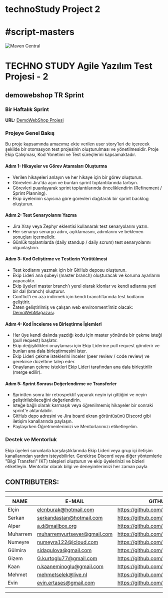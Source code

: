 # technoStudy Project 2
# #script-masters
![Maven Central](https://img.shields.io/maven-central/v/org.seleniumhq.selenium/selenium-java?versionSuffix=4.11.0&style=%20for-the-badge&logo=Selenium&label=Selenium&labelColor=black&color=grey)


# TECHNO STUDY Agile Yazılım Test Projesi - 2
## demowebshop TR Sprint

### Bir Haftalık Sprint
**URL:** [DemoWebShop Projesi](https://demowebshop.tricentis.com/)

### Projeye Genel Bakış

Bu proje kapsamında amacımız ekte verilen user story’leri de içerecek şekilde bir otomasyon test projesinin oluşturulması ve yönetilmesidir. Proje Ekip Çalışması, Kod Yönetimi ve Test süreçlerini kapsamaktadır.

#### Adım 1: Hikayeler ve Görev Atamaları Oluşturma

- Verilen hikayeleri anlayın ve her hikaye için bir görev oluşturun.
- Görevleri Jira'da açın ve bunları sprint toplantılarında tartışın.
- Görevleri puanlayarak sprint toplantılarında önceliklendirin (Refinement / Sprint Planning).
- Ekip üyelerinin sayısına göre görevleri dağıtarak bir sprint backlog oluşturun.

#### Adım 2: Test Senaryolarını Yazma

- Jira Xray veya Zephyr eklentisi kullanarak test senaryolarını yazın.
- Her senaryo senaryo adını, açıklamasını, adımlarını ve beklenen sonuçları içermelidir.
- Günlük toplantılarda (daily standup / daily scrum) test senaryolarını olgunlaştırın.

#### Adım 3: Kod Geliştirme ve Testlerin Yürütülmesi

- Test kodlarını yazmak için bir GitHub deposu oluşturun.
- Ekip Lideri ana şubeyi (master branch) oluşturacak ve koruma ayarlarını yapacaktır.
- Ekip üyeleri master branch'ı yerel olarak klonlar ve kendi adlarına yeni bir dal (branch) oluşturur.
- Conflict’i en aza indirmek için kendi branch’larında test kodlarını geliştirir.
- Zaten geliştirilmiş ve çalışan web environment‘imiz olacak: [DemoWebMağazası](https://demowebshop.tricentis.com/).

#### Adım 4: Kod İnceleme ve Birleştirme İşlemleri

- Her üye kendi dalında yazdığı kodu için master yönünde bir çekme isteği (pull request) başlatır.
- Ekip değişiklikleri onaylaması için Ekip Liderine pull request gönderir ve bunları ana dala birleştirmesini ister.
- Ekip Lideri çekme isteklerini inceler (peer review / code review) ve gerekirse düzeltme talep eder.
- Onaylanan çekme istekleri Ekip Lideri tarafından ana dala birleştirilir (merge edilir).

#### Adım 5: Sprint Sonrası Değerlendirme ve Transferler

- Sprintten sonra bir retrospektif yaparak neyin iyi gittiğini ve neyin geliştirilebileceğini değerlendirin.
- İsteğe bağlı olarak karmaşık veya öğrenilmemiş hikayeler bir sonraki sprint'e aktarılabilir.
- GitHub depo adresini ve Jira board ekran görüntüsünü Discord gibi iletişim kanallarında paylaşın.
- Paylaşırken Öğretmenlerimizi ve Mentorlarımızı etiketleyelim.

### Destek ve Mentorluk

Ekip üyeleri sorunlarla karşılaştıklarında Ekip Lideri veya grup içi iletişim kanallarından yardım isteyebilirler. Gerekirse Discord veya diğer yöntemlerle "Bilgi Transferi" (KT) talepleri oluşturun ve ekip üyelerinizi ve bizleri etiketleyin. Mentorlar olarak bilgi ve deneyimlerimizi her zaman payla


## CONTRIBUTERS:
--------------------------------------------------

NAME | E-MAIL                      | GITHUB
--- |-----------------------------| ---
Elçin   | elcnburak@hotmail.com                  |https://github.com/elcnburak
Serkan  | serkandastan@hotmail.com                           |https://github.com/serkandastan
Alper    | a.d@mailbox.org                           |https://github.com/AlperDuman1
Muharrem  | muharremyurtsever@gmail.com |https://github.com/trbozo
Numeyre  | numeyra122@icloud.com                           |https://github.com/Numeyra
Gülmira    | sidagulova@gmail.com                           |https://github.com/gu1mira
Gizem  | G.kurtoglu77@gmail.com      |https://github.com/GizemEminoglu
Kaan  |    n.kaaneminoglu@gmail.com                        |https://github.com/kaaneminogluu
Mehmet  | mehmetselek@live.nl                           |https://github.com/mrselek
Evin | evin.ertases@gmail.com | https://github.com/Evinevin1


---
